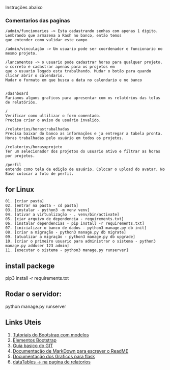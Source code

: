 Instruções abaixo
### Comentarios das paginas
```
/admin/funcionarios -> Esta cadastrando senhas com apenas 1 digito. Lembrando que armazena a Rash no banco, então temos
que entender como validar este campo

/admin/vinculação -> Um usuario pode ser coordenador e funcionario no mesmo projeto.

/lancamentos -> o usuario pode cadastrar horas para qualquer projeto. o correto é cadastrar apenas para os projetos em
que o usuario logado esta trabalhando. Mudar o botão para quando clicar abrir o calendario.
Mudar o formato em que busca a data no calendario e no banco


/dashboard
Fariamos alguns graficos para apresentar com os relatórios das telas de relatórios.

/
Verificar como ultilizar o form comentado.
Precisa criar o aviso de usuário invalido.

/relatorios/horastrabalhadas
Precisa baixar do banco as informações e ja entregar a tabela pronta. Horas trabalhadas pelo usuário em todos os projetos.

/relatorios/horasxprojeto
Ter um selecionador dos projetos do usuario ativo e filtrar as horas por projetos.

/perfil
entendo como tela de edição de usuário. Colocar o upload do avatar. No Base colocar a foto de perfil.
```

## for Linux
```
01. [criar pasta]
02. [entrar na pasta - cd pasta]
03. [instalar - python3 -m venv venv]
04. [ativar a virtualização - . venv/bin/activate]
05. [ciar arquivo de dependencia - requirements.txt]
06. [instalar dependencias - pip install -r requirements.txt]
07. [inicializar o banco de dados - python3 manage.py db init]
08. [criar a migração - python3 manage.py db migrate]
09. [atualizar a migração - python3 manage.py db upgrade]
10. [criar o primeiro usuario para administrar o sistema - python3 manage.py adduser 123 admin]
11. [executar o sistema - python3 manage.py runserver]

```
## install packege
pip3 install -r requirements.txt

## Rodar o servidor:
python manage.py runserver

## Links Uteis
1. [Tutoriais do Bootstrap com modelos](https://www.w3schools.com/bootstrap/default.asp)
2. [Elementos Bootstrap](https://getbootstrap.com/docs/3.3/components/#btn-dropdowns-sizing)
3. [Guia basico do GIT](http://rogerdudler.github.io/git-guide/index.pt_BR.html)
4. [Documentação de MarkDown para escrever o ReadME](https://github.com/adam-p/markdown-here/wiki/Markdown-Cheatsheet) 
5. [Documentação dos Graficos para flask](https://pythonspot.com/flask-and-great-looking-charts-using-chart-js/) 
6. [dataTables -> na pagina de relatorios](https://datatables.net/)

